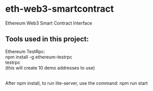# eth-web3-smartcontract
Ethereum Web3 Smart Contract Interface

## Tools used in this project:

Ethereum TestRpc:</br>
npm install -g ethereum-testrpc</br>
testrpc</br>
(this will create 10 demo addresses to use)</br></br>

After npm install, to run lite-server, use the command: npm run start
